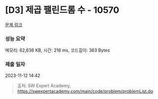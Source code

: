 # [D3] 제곱 팰린드롬 수 - 10570 

[문제 링크](https://swexpertacademy.com/main/code/problem/problemDetail.do?contestProbId=AXO72aaqPrcDFAXS) 

### 성능 요약

메모리: 62,636 KB, 시간: 216 ms, 코드길이: 363 Bytes

### 제출 일자

2023-11-12 14:42



> 출처: SW Expert Academy, https://swexpertacademy.com/main/code/problem/problemList.do